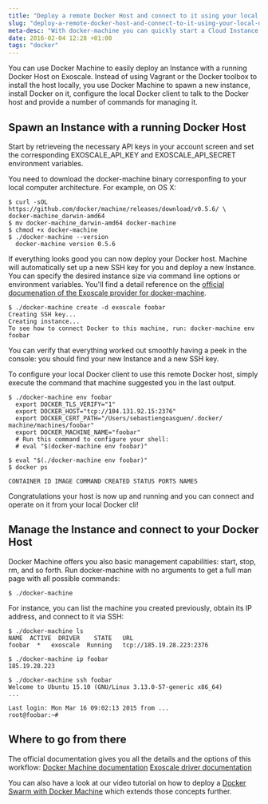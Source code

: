 ```yaml
---
title: "Deploy a remote Docker Host and connect to it using your local Docker Client"
slug: "deploy-a-remote-docker-host-and-connect-to-it-using-your-local-docker-client"
meta-desc: "With docker-machine you can quickly start a Cloud Instance with a pre-loaded Docker host and control it from your local Docker client."
date: 2016-02-04 12:28 +01:00
tags: "docker"
---
```


You can use Docker Machine to easily deploy an Instance with a running Docker Host on Exoscale. Instead of using Vagrant or the Docker toolbox to install the host locally, you use Docker Machine to spawn a new instance, install Docker on it, configure the local Docker client to talk to the Docker host and provide a number of commands for managing it.

## Spawn an Instance with a running Docker Host

Start by retrieveing the necessary API keys in your account screen and set the corresponding EXOSCALE_API_KEY and EXOSCALE_API_SECRET environment variables.

You need to download the docker-machine binary corresponfing to your local computer architecture. For example, on OS X:

    $ curl -sOL https://github.com/docker/machine/releases/download/v0.5.6/ \
    docker-machine_darwin-amd64
    $ mv docker-machine_darwin-amd64 docker-machine
    $ chmod +x docker-machine
    $ ./docker-machine --version
      docker-machine version 0.5.6

If everything looks good you can now deploy your Docker host. Machine will automatically set up a new SSH key for you and deploy a new Instance.
You can specify the desired instance size via command line options or environment variables. You'll find a detail reference on the [official documenation of the Exoscale provider for docker-machine](https://docs.docker.com/machine/drivers/exoscale/).

    $ ./docker-machine create -d exoscale foobar
    Creating SSH key...
    Creating instance...
    To see how to connect Docker to this machine, run: docker-machine env foobar

You can verify that everything worked out smoothly having a peek in the  console: you should find your new Instance and a new SSH key.

To configure your local Docker client to use this remote Docker host, simply execute the command that machine suggested you in the last output.

    $ ./docker-machine env foobar
      export DOCKER_TLS_VERIFY="1"
      export DOCKER_HOST="tcp://104.131.92.15:2376"
      export DOCKER_CERT_PATH="/Users/sebastiengoasguen/.docker/ machine/machines/foobar"
      export DOCKER_MACHINE_NAME="foobar"
      # Run this command to configure your shell:
      # eval "$(docker-machine env foobar)"

    $ eval "$(./docker-machine env foobar)"
    $ docker ps

    CONTAINER ID IMAGE COMMAND CREATED STATUS PORTS NAMES

Congratulations your host is now up and running and you can connect and operate on it from your local Docker cli!

## Manage the Instance and connect to your Docker Host

Docker Machine offers you also basic management capabilities: start, stop, rm, and so forth. Run docker-machine with no arguments to get a full man page with all possible commands:

    $ ./docker-machine

For instance, you can list the machine you created previously, obtain its IP address, and connect to it via SSH:

    $ ./docker-machine ls
    NAME  ACTIVE  DRIVER    STATE   URL
    foobar  *   exoscale  Running   tcp://185.19.28.223:2376

    $ ./docker-machine ip foobar
    185.19.28.223

    $ ./docker-machine ssh foobar
    Welcome to Ubuntu 15.10 (GNU/Linux 3.13.0-57-generic x86_64)
    ...

    Last login: Mon Mar 16 09:02:13 2015 from ...
    root@foobar:~#


## Where to go from there
The official documentation gives you all the details and the options of this workflow:
[Docker Machine documentation](https://docs.docker.com/machine/)
[Exoscale driver documentation](https://docs.docker.com/machine/drivers/exoscale/)

You can also have a look at our video tutorial on how to deploy a [Docker Swarm with Docker Machine](https://www.exoscale.ch/syslog/2015/06/23/deploy-docker-swarm/) which extends those concepts further.
